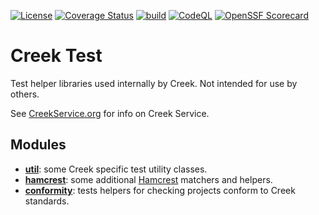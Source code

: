 [![License](https://img.shields.io/badge/License-Apache%202.0-blue.svg)](https://opensource.org/licenses/Apache-2.0)
[![Coverage Status](https://coveralls.io/repos/github/creek-service/creek-test/badge.svg?branch=main)](https://coveralls.io/github/creek-service/creek-test?branch=main)
[![build](https://github.com/creek-service/creek-test/actions/workflows/build.yml/badge.svg)](https://github.com/creek-service/creek-test/actions/workflows/build.yml)
[![CodeQL](https://github.com/creek-service/creek-test/actions/workflows/codeql.yml/badge.svg)](https://github.com/creek-service/creek-test/actions/workflows/codeql.yml)
[![OpenSSF Scorecard](https://api.securityscorecards.dev/projects/github.com/creek-service/creek-test/badge)](https://api.securityscorecards.dev/projects/github.com/creek-service/creek-test)

# Creek Test

Test helper libraries used internally by Creek.
Not intended for use by others.

See [CreekService.org](https://www.creekservice.org) for info on Creek Service.

## Modules

* **[util](util)**: some Creek specific test utility classes.
* **[hamcrest](hamcrest)**: some additional [Hamcrest][1] matchers and helpers.
* **[conformity](conformity)**: tests helpers for checking projects conform to Creek standards.

[1]: http://hamcrest.org/JavaHamcrest/index

